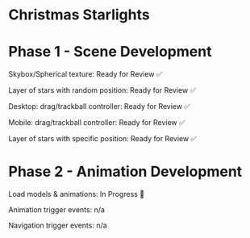 # Christmas Starlights
# Phase 1 - Scene Development		

Skybox/Spherical texture:		Ready for Review ✅

Layer of stars with random position:	Ready for Review ✅

Desktop: drag/trackball controller:	Ready for Review ✅

Mobile: drag/trackball controller:	Ready for Review ✅

Layer of stars with specific position: 	Ready for Review ✅
	
# Phase 2 - Animation Development		

Load models & animations:		In Progress 🚧

Animation trigger events:		n/a

Navigation trigger events:		n/a

